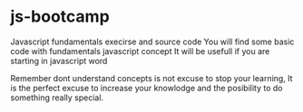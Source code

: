 # js-bootcamp
Javascript fundamentals execirse and source code
You will find some basic code with fundamentals javascript concept
It will be usefull if you are starting in javascript word

Remember dont understand concepts is not excuse to stop your learning, 
It is the perfect excuse to increase your knowlodge and the posibility to do
something really special.

